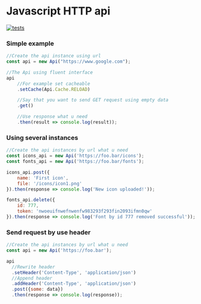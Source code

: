 # Javascript HTTP api

[![tests](https://github.com/strannyi-tip/http-api/actions/workflows/npm-test.yml/badge.svg)](https://github.com/strannyi-tip/http-api/actions/workflows/npm-test.yml)

### Simple example

```javascript
//Create the api instance using url
const api = new Api("https://www.google.com");

//The Api using fluent interface
api
    //For example set cacheable
    .setCache(Api.Cache.RELOAD)

    //Say that you want to send GET request using empty data
    .get()

    //Use response what u need
    .then(result => console.log(result));
```

### Using several instances

```javascript
//Create the api instances by url what u need
const icons_api = new Api('https://foo.bar/icons');
const fonts_api = new Api('https://foo.bar/fonts');

icons_api.post({
    name: 'First icon',
    file: '/icons/icon1.png'
}).then(response => console.log('New icon uploaded!'));

fonts_api.delete({
    id: 777,
    token: 'nwoeuifnwefnwenfw983293f293fin2093ifmn0qw'
}).then(response => console.log('Font by id 777 removed successful'));
```

### Send request by use header

```javascript
//Create the api instances by url what u need
const api = new Api('https://foo.bar');

api
  //Rewrite header
  .setHeader('Content-Type', 'application/json')
  //Append header
  .addHeader('Content-Type', 'application/json')
  .post({some: data})
  .then(response => console.log(response));
```




